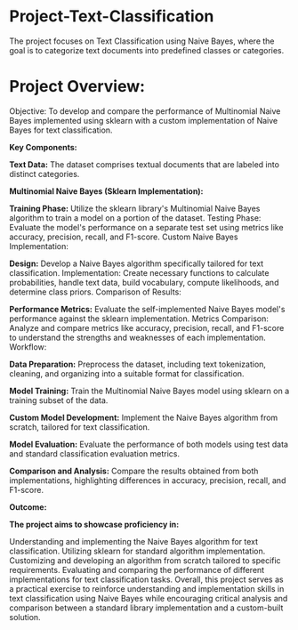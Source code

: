 # Project-Text-Classification
The project focuses on Text Classification using Naive Bayes, where the goal is to categorize text documents into predefined classes or categories.

# Project Overview:
Objective: To develop and compare the performance of Multinomial Naive Bayes implemented using sklearn with a custom implementation of Naive Bayes for text classification.

**Key Components:**

**Text Data:** The dataset comprises textual documents that are labeled into distinct categories.

**Multinomial Naive Bayes (Sklearn Implementation):**

**Training Phase:** Utilize the sklearn library's Multinomial Naive Bayes algorithm to train a model on a portion of the dataset.
Testing Phase: Evaluate the model's performance on a separate test set using metrics like accuracy, precision, recall, and F1-score.
Custom Naive Bayes Implementation:

**Design:** Develop a Naive Bayes algorithm specifically tailored for text classification.
Implementation: Create necessary functions to calculate probabilities, handle text data, build vocabulary, compute likelihoods, and determine class priors.
Comparison of Results:

**Performance Metrics:** Evaluate the self-implemented Naive Bayes model's performance against the sklearn implementation.
Metrics Comparison: Analyze and compare metrics like accuracy, precision, recall, and F1-score to understand the strengths and weaknesses of each implementation.
Workflow:

**Data Preparation:** Preprocess the dataset, including text tokenization, cleaning, and organizing into a suitable format for classification.

**Model Training:** Train the Multinomial Naive Bayes model using sklearn on a training subset of the data.

**Custom Model Development:** Implement the Naive Bayes algorithm from scratch, tailored for text classification.

**Model Evaluation:** Evaluate the performance of both models using test data and standard classification evaluation metrics.

**Comparison and Analysis:** Compare the results obtained from both implementations, highlighting differences in accuracy, precision, recall, and F1-score.

**Outcome:**

**The project aims to showcase proficiency in:**

Understanding and implementing the Naive Bayes algorithm for text classification.
Utilizing sklearn for standard algorithm implementation.
Customizing and developing an algorithm from scratch tailored to specific requirements.
Evaluating and comparing the performance of different implementations for text classification tasks.
Overall, this project serves as a practical exercise to reinforce understanding and implementation skills in text classification using Naive Bayes while encouraging critical analysis and comparison between a standard library implementation and a custom-built solution.
